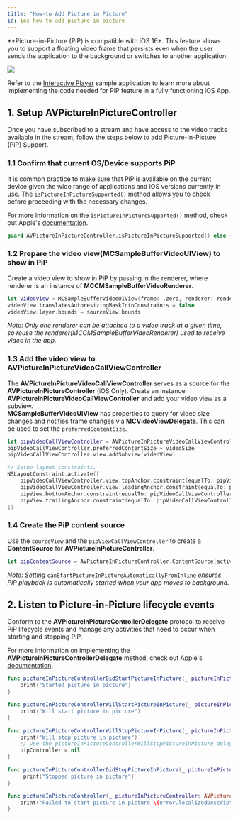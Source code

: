 ```yaml
---
title: "How-to Add Picture in Picture"
id: ios-how-to-add-picture-in-picture
---
```

**Picture-in-Picture (PiP) is compatible with iOS 16+. This feature allows you to support a floating video frame that persists even when the user sends the application to the background or switches to another application.


![](/img/millicast/632bcf2c4c46320da939d2dcb89b95c15e2ba9c29826b7fb28d866c8-mobile-picture-in-picture.png)



Refer to the [Interactive Player](https://github.com/dolbyio-samples/rts-app-ios-viewer/tree/main/interactive-player) sample application to learn more about implementing the code needed for PiP feature in a fully functioning iOS App.

<GettingStartedIOS />

## 1. Setup AVPictureInPictureController

Once you have subscribed to a stream and have access to the video tracks available in the stream, follow the steps below to add Picture-In-Picture (PiP) Support.

### 1.1 Confirm that current OS/Device supports PiP

It is common practice to make sure that PiP is available on the current device given the wide range of applications and iOS versions currently in use. The `isPictureInPictureSupported()` method allows you to check before proceeding with the necessary changes. 

For more information on the `isPictureInPictureSupported()` method, check out Apple's [documentation](https://developer.apple.com/documentation/avkit/avpictureinpicturecontroller/ispictureinpicturesupported()).

```swift
guard AVPictureInPictureController.isPictureInPictureSupported() else { return }
```

### 1.2 Prepare the video view(MCSampleBufferVideoUIView) to show in PiP

Create a video view to show in PiP by passing in the renderer, where renderer is an instance of **MCCMSampleBufferVideoRenderer**.

```swift
let videoView = MCSampleBufferVideoUIView(frame: .zero, renderer: renderer)
videoView.translatesAutoresizingMaskIntoConstraints = false
videoView.layer.bounds = sourceView.bounds
```

_Note: Only one renderer can be attached to a video track at a given time, so reuse the renderer(MCCMSampleBufferVideoRenderer) used to receive video in the app._

### 1.3  Add the video view to AVPictureInPictureVideoCallViewController

The **AVPictureInPictureVideoCallViewController** serves as a source for the **AVPictureInPictureController** (iOS Only). Create an instance **AVPictureInPictureVideoCallViewController** and add your video view as a subview.  
**MCSampleBufferVideoUIView** has properties to query for video size changes and notifies frame changes via **MCVideoViewDelegate**. This can be used to set the `preferredContentSize`.

```swift
let pipVideoCallViewController = AVPictureInPictureVideoCallViewController()
pipVideoCallViewController.preferredContentSize = videoSize
pipVideoCallViewController.view.addSubview(videoView)

// Setup layout constraints.
NSLayoutConstraint.activate([
    pipVideoCallViewController.view.topAnchor.constraint(equalTo: pipView.topAnchor),
    pipVideoCallViewController.view.leadingAnchor.constraint(equalTo: pipView.leadingAnchor),
    pipView.bottomAnchor.constraint(equalTo: pipVideoCallViewController.view.bottomAnchor),
    pipView.trailingAnchor.constraint(equalTo: pipVideoCallViewController.view.trailingAnchor)
])
```

### 1.4  Create the PiP content source

Use the `sourceView` and the `pipViewCallViewController` to create a **ContentSource** for **AVPictureInPictureController**.

```swift
let pipContentSource = AVPictureInPictureController.ContentSource(activeVideoCallSourceView: sourceView, contentViewController: pipVideoCallViewController)
```

_Note: Setting_ `canStartPictureInPictureAutomaticallyFromInline` _ensures PiP playback is automatically started when your app moves to background._

## 2. Listen to Picture-in-Picture lifecycle events

Conform to the **AVPictureInPictureControllerDelegate** protocol to receive PiP lifecycle events and manage any activities that need to occur when starting and stopping PiP.

For more information on implementing the **AVPictureInPictureControllerDelegate** method, check out Apple's [documentation](https://developer.apple.com/documentation/avkit/avpictureinpicturecontrollerdelegate/).

```swift
func pictureInPictureControllerDidStartPictureInPicture(_ pictureInPictureController: AVPictureInPictureController) {
    print("Started picture in picture")
}

func pictureInPictureControllerWillStartPictureInPicture(_ pictureInPictureController: AVPictureInPictureController) {
    print("Will start picture in picture")
}

func pictureInPictureControllerWillStopPictureInPicture(_ pictureInPictureController: AVPictureInPictureController) {
    print("Will stop picture in picture")
    // Use the pictureInPictureControllerWillStopPictureInPicture delegate function to clean up the class instances created
    pipController = nil 
}

func pictureInPictureControllerDidStopPictureInPicture(_ pictureInPictureController: AVPictureInPictureController) {
     print("Stopped picture in picture")
}

func pictureInPictureController(_ pictureInPictureController: AVPictureInPictureController, failedToStartPictureInPictureWithError error: Error) {
    print("Failed to start picture in picture \(error.localizedDescription)")
}
```
